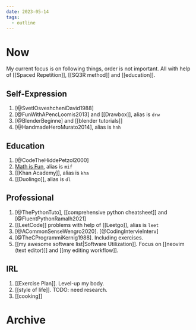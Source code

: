 ```yaml
---
date: 2023-05-14
tags:
  - outline
---
```


# Now

My current focus is on following things, order is not important.
All with help of [[Spaced Repetition]], [[SQ3R method]] and [[education]].

## Self-Expression

1. [@SvetIOsveshcheniDavid1988]
2. [@FunWithAPencLoomis2013] and [[Drawbox]], alias is `drw`
3. [@BlenderBeginne] and [[blender tutorials]]
4. [@HandmadeHeroMurato2014], alias is `hnh`

## Education

1. [@CodeTheHiddePetzol2000]
2. [Math is Fun](https://www.mathsisfun.com/), alias is `mif`
3. [[Khan Academy]], alias is `kha`
4. [[Duolingo]], alias is `dl`

## Professional

1. [@ThePythonTuto], [[comprehensive python cheatsheet]] and [@FluentPythonRamalh2021]
2. [[LeetCode]] problems with help of [[Leetgo]], alias is `leet`
3. [@ACommonSenseWengro2020]. [@CodingIntervieInterv]
4. [@TheCProgrammiKernig1988]. Including exercises.
5. [[my awesome software list|Software Utilization]].
    Focus on [[neovim (text editor)]] and [[my editing workflow]].

## IRL

1. [[Exercise Plan]]. Level-up my body.
2. [[style of life]]. TODO: need research.
3. [[cooking]]

# Archive
